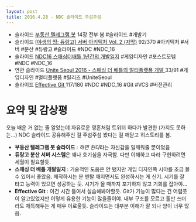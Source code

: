 ```yaml
---
layout: post
title: 2016.4.28 - NDC 슬라이드 주섬주섬
---
```


- 슬라이드 [부동산 텔레그램 봇](http://www.slideshare.net/cybrshin/ss-61085015) 14장 전부 봄 #슬라이드 #개발기
- 슬라이드 [\[야생의 땅: 듀랑고\] 서버 아키텍처 Vol. 2 (자막)](http://www.slideshare.net/sublee/lt-vol-2) 92/370 #아키텍처 #서버 #분산 #듀랑고 #슬라이드 #NDC #NDC_16
- 슬라이드 [NDC16 스매싱더배틀 1년간의 개발일지](http://www.slideshare.net/hanguny/ndc16-1) #게임디자인 #포스트모템 #NDC #NDC_16
- 연관 슬라이드 [Unite Seoul 2016 - 스매싱 더 배틀의 멀티플랫폼 개발 ](http://www.slideshare.net/hanguny/unite-seoul-2016-60678015) 33/91 #게임디자인 #멀티플랫폼 #릴리즈 #UniteSeoul
- 슬라이드 [Effective Git ](http://www.slideshare.net/kexplo/ndc2016-effective-git) 117/180 #NDC #NDC_16 #Git #VCS #버전관리

# 요약 및 감상평

오늘 배운 거 없는 줄 알았는데 자유로운 영혼처럼 트위터 하다가 발견한 (가지도 못하는...) NDC 슬라이드 공유해주신 걸 주섬주섬 봤다는 걸 깨닫고 히스토리를 봄.

- **부동산 텔레그램 봇 슬라이드** : *하면 된다*라는 자신감을 일깨워줄 뿐이었음
- **듀랑고 분산 서버 시스템**은 꽤나 호기심을 자극함. 다만 이해하고 따라 구현하려면 세월이 필요할듯.
- **스매싱 더 배틀 개발일지** : 기술적인 도움은 안 됐지만 게임 디자인쪽 시야를 조금 볼 수 있어서 좋았음. 제작하시는 분 멘탈 깨지면서도 완성하시는 게 신기. 시기를 잘 타고 능력이 있으면 성공하는 듯. 시기가 올 때까지 포기하지 않고 기회를 잡아야...
- **Effective Git** : 이건 시간 들여서 실습해봐야할듯. Git가 기능이 많다는 건 어렴풋이 알고있었지만 이렇게 유용한 기능이 많을줄이야. 내부 구조를 모르고 툴만 쓰더라도 체득해두는 게 매우 이로울듯. 슬라이드는 대부분 이해가 잘 되나 양이 너무 많음.
